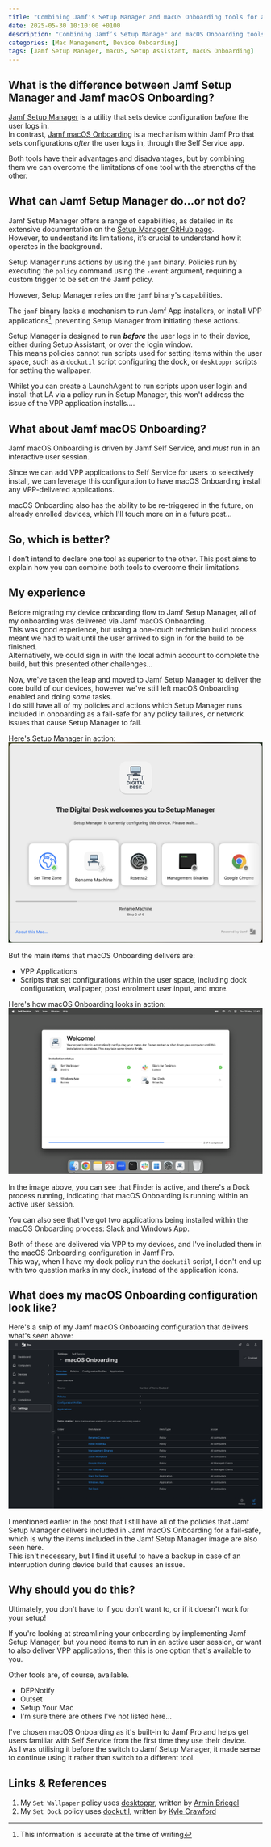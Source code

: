 ```yaml
---
title: "Combining Jamf's Setup Manager and macOS Onboarding tools for a rich user experience"
date: 2025-05-30 10:10:00 +0100
description: "Combining Jamf’s Setup Manager and macOS Onboarding tools can enhance the user experience during device onboarding. This post explains how I integrate Jamf Setup Manager with Jamf Pro’s macOS Onboarding to provide a rich experience for end users."
categories: [Mac Management, Device Onboarding]
tags: [Jamf Setup Manager, macOS, Setup Assistant, macOS Onboarding]
---
```


## What is the difference between Jamf Setup Manager and Jamf macOS Onboarding?

[Jamf Setup Manager](https://github.com/jamf/Setup-Manager/tree/main) is a utility that sets device configuration *before* the user logs in. <br>
In contrast, [Jamf macOS Onboarding](https://learn.jamf.com/en-US/bundle/jamf-pro-documentation-current/page/macOS_Onboarding.html) is a mechanism within Jamf Pro that sets configurations *after* the user logs in, through the Self Service app.

Both tools have their advantages and disadvantages, but by combining them we can overcome the limitations of one tool with the strengths of the other.

## What can Jamf Setup Manager do...or not do?

Jamf Setup Manager offers a range of capabilities, as detailed in its extensive documentation on the [Setup Manager GitHub page](https://github.com/jamf/Setup-Manager/tree/main).<br>However, to understand its limitations, it’s crucial to understand how it operates in the background.

Setup Manager runs actions by using the `jamf` binary. Policies run by executing the `policy` command using the `-event` argument, requiring a custom trigger to be set on the Jamf policy.

However, Setup Manager relies on the `jamf` binary's capabilities.

The `jamf` binary lacks a mechanism to run Jamf App installers, or install VPP applications[^1], preventing Setup Manager from initiating these actions.

[^1]: This information is accurate at the time of writing


Setup Manager is designed to run ***before*** the user logs in to their device, either during Setup Assistant, or over the login window.<br>This means policies cannot run scripts used for setting items within the user space, such as a `dockutil` script configuring the dock, or `desktoppr` scripts for setting the wallpaper.

Whilst you can create a LaunchAgent to run scripts upon user login and install that LA via a policy run in Setup Manager, this won't address the issue of the VPP application installs....


## What about Jamf macOS Onboarding?

Jamf macOS Onboarding is driven by Jamf Self Service, and *must* run in an interactive user session.

Since we can add VPP applications to Self Service for users to selectively install, we can leverage this configuration to have macOS Onboarding install any VPP-delivered applications.

macOS Onboarding also has the ability to be re-triggered in the future, on already enrolled devices, which I'll touch more on in a future post...


## So, which is better?

I don’t intend to declare one tool as superior to the other. This post aims to explain how you can combine both tools to overcome their limitations.


## My experience

Before migrating my device onboarding flow to Jamf Setup Manager, all of my onboarding was delivered via Jamf macOS Onboarding.<br>
This was good experience, but using a one-touch technician build process meant we had to wait until the user arrived to sign in for the build to be finished.<br>
Alternatively, we could sign in with the local admin account to complete the build, but this presented other challenges...

Now, we've taken the leap and moved to Jamf Setup Manager to deliver the core build of our devices, however we've still left macOS Onboarding enabled and doing *some* tasks.<br>
I do still have all of my policies and actions which Setup Manager runs included in onboarding as a fail-safe for any policy failures, or network issues that cause Setup Manager to fail.

Here's Setup Manager in action:
![Jamf Setup Manager running a few actions](/assets/img/postImages/2025-05-30/build-SetupManager.png)


But the main items that macOS Onboarding delivers are:
- VPP Applications
- Scripts that set configurations within the user space, including dock configuration, wallpaper, post enrolment user input, and more.


Here's how macOS Onboarding looks in action:
![Jamf macOS Onboarding running 4 items](/assets/img/postImages/2025-05-30/build-macOSOnboarding-full.png)

In the image above, you can see that Finder is active, and there's a Dock process running, indicating that macOS Onboarding is running within an active user session.

You can also see that I've got two applications being installed within the macOS Onboarding process: Slack and Windows App.

Both of these are delivered via VPP to my devices, and I've included them in the macOS Onboarding configuration in Jamf Pro.<br>This way, when I have my dock policy run the `dockutil` script, I don't end up with two question marks in my dock, instead of the application icons.



## What does my macOS Onboarding configuration look like?

Here's a snip of my Jamf macOS Onboarding configuration that delivers what's seen above:
![Image of Jamf Pro macOS Onboarding configuration taken from the Web UI](/assets/img/postImages/2025-05-30/build-macOSOnboarding-configuration.png)

I mentioned earlier in the post that I still have all of the policies that Jamf Setup Manager delivers included in Jamf macOS Onboarding for a fail-safe, which is why the items included in the Jamf Setup Manager image are also seen here.<br>
This isn't necessary, but I find it useful to have a backup in case of an interruption during device build that causes an issue.


## Why should you do this?

Ultimately, you don't have to if you don't want to, or if it doesn't work for your setup!

If you're looking at streamlining your onboarding by implementing Jamf Setup Manager, but you need items to run in an active user session, or want to also deliver VPP applications, then this is one option that's available to you.

Other tools are, of course, available.
- DEPNotify
- Outset
- Setup Your Mac
- I'm sure there are others I've not listed here...

I've chosen macOS Onboarding as it's built-in to Jamf Pro and helps get users familiar with Self Service from the first time they use their device.<br>
As I was utilising it before the switch to Jamf Setup Manager, it made sense to continue using it rather than switch to a different tool.


## Links & References

1. My `Set Wallpaper` policy uses [desktoppr](https://github.com/scriptingosx/desktoppr), written by [Armin Briegel](https://github.com/scriptingosx)
2. My `Set Dock` policy uses [dockutil](https://github.com/kcrawford/dockutil), written by [Kyle Crawford](https://github.com/kcrawford)
